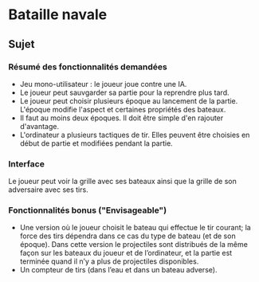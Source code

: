 # Bataille navale

## Sujet

### Résumé des fonctionnalités demandées

* Jeu mono-utilisateur : le joueur joue contre une IA.  
* Le joueur peut sauvgarder sa partie pour la reprendre plus tard.
* Le joueur peut choisir plusieurs époque au lancement de la partie. L'époque modifie l'aspect et certaines propriétés 
des bateaux.  
* Il faut au moins deux époques. Il doit être simple d'en rajouter d'avantage.  
* L'ordinateur a plusieurs tactiques de tir. Elles peuvent être choisies en début de partie et modifiées pendant la partie.

### Interface

Le joueur peut voir la grille avec ses bateaux ainsi que la grille de son adversaire avec ses tirs.

### Fonctionnalités bonus ("Envisageable")

* Une version où le joueur choisit le bateau qui effectue le tir courant; la force des tirs dépendra dans ce cas du 
type de bateau (et de son époque). Dans cette version le projectiles sont distribués de la même façon sur les bateaux 
du joueur et de l’ordinateur, et la partie est terminée quand il n’y a plus de projectiles disponibles.
* Un compteur de tirs (dans l’eau et dans un bateau adverse).

